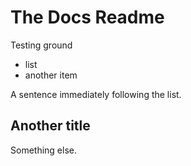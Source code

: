 # The Docs Readme

Testing ground
- list
- another item

A sentence immediately following the list.

## Another title

Something else.
